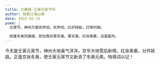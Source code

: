 ```yaml
---
title: 忆秦娥·壬寅元宵节吟
author: 放歌江海山阙
date: 2022-02-15
poem: |
  元宵节，神州万里欢声彻。欢声彻，红炉绿蚁，灯晖村阙。

  欣逢冬奥风旗猎，犹怡雪后霄天澈。霄天澈，红妆素裹，淡星圆月。
---
```


今天是壬寅元宵节，神州大地喜气洋洋。京华大地雪后新晴，红妆素裹，分外妖娆。正逢京张冬奥，使壬寅元宵节又新添了冬奥元素。特填词以记！
